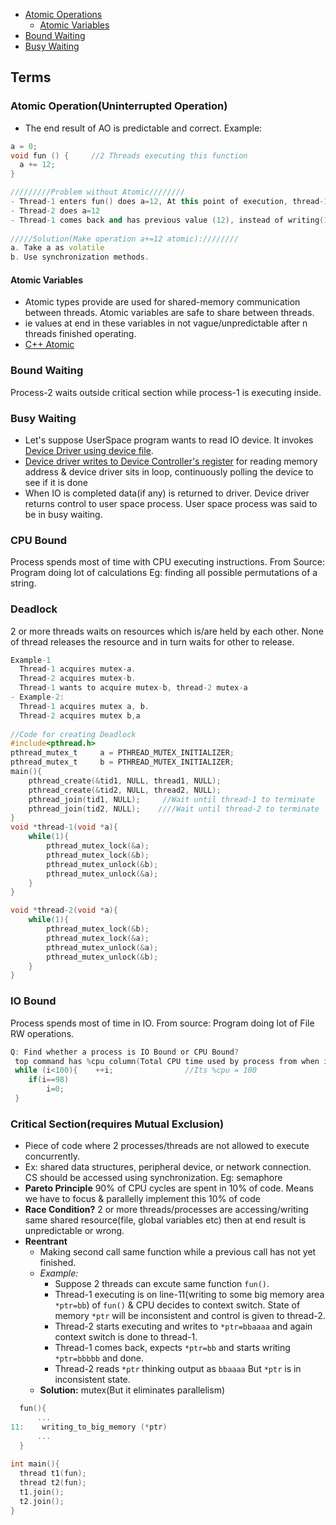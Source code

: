- [Atomic Operations](#at)
  - [Atomic Variables](#av)
- [Bound Waiting](#bw)
- [Busy Waiting](busyw)

## Terms
<a name=at></a>
### Atomic Operation(Uninterrupted Operation)
- The end result of AO is predictable and correct. Example:
```cpp
a = 0;
void fun () {     //2 Threads executing this function
  a += 12;
}

/////////Problem without Atomic////////
- Thread-1 enters fun() does a=12, At this point of execution, thread-1 is preempted and another thread-2 gets into same function.
- Thread-2 does a=12
- Thread-1 comes back and has previous value (12), instead of writing(14), it ends up in writing (12). But value should be 24.
  
/////Solution(Make operation a+=12 atomic):////////
a. Take a as volatile
b. Use synchronization methods.
```

<a name=av></a>
#### Atomic Variables
- Atomic types provide are used for shared-memory communication between threads. Atomic variables are safe to share between threads.
- ie values at end in these variables in not vague/unpredictable after n threads finished operating.
- [C++ Atomic](/Languages/Programming_Languages/c++/Threads/)

<a name=bw></a>
### Bound Waiting
Process-2 waits outside critical section while process-1 is executing inside.

<a name=busyw></a>
### Busy Waiting
- Let's suppose UserSpace program wants to read IO device. It invokes [Device Driver using device file](/Device_Drivers/Linux).
- [Device driver writes to Device Controller's register](/Device_Drivers/Linux/how) for reading memory address & device driver sits in loop, continuously polling the device to see if it is done 
- When IO is completed data(if any) is returned to driver. Device driver returns control to user space process. User space process was said to be in busy waiting.

<a name=cb></a>
### CPU Bound 
Process spends most of time with CPU executing instructions. From Source: Program doing lot of calculations Eg: finding all possible permutations of a string.
<a name=dl></a>
### Deadlock
2 or more threads waits on resources which is/are held by each other. None of thread releases the resource and in turn waits for other to release. 
```c
Example-1
  Thread-1 acquires mutex-a. 
  Thread-2 acquires mutex-b. 
  Thread-1 wants to acquire mutex-b, thread-2 mutex-a
- Example-2:    
  Thread-1 acquires mutex a, b.    
  Thread-2 acquires mutex b,a
  
//Code for creating Deadlock
#include<pthread.h>
pthread_mutex_t     a = PTHREAD_MUTEX_INITIALIZER;
pthread_mutex_t     b = PTHREAD_MUTEX_INITIALIZER;
main(){
    pthread_create(&tid1, NULL, thread1, NULL);
    pthread_create(&tid2, NULL, thread2, NULL);
    pthread_join(tid1, NULL);     //Wait until thread-1 to terminate
    pthread_join(tid2, NULL);    ////Wait until thread-2 to terminate
}
void *thread-1(void *a){
    while(1){
        pthread_mutex_lock(&a); 
        pthread_mutex_lock(&b);
        pthread_mutex_unlock(&b);
        pthread_mutex_unlock(&a);
    }
}

void *thread-2(void *a){
    while(1){
        pthread_mutex_lock(&b); 
        pthread_mutex_lock(&a);
        pthread_mutex_unlock(&a);
        pthread_mutex_unlock(&b);
    }
}
```
<a name=io></a>
### IO Bound 
Process spends most of time in IO. From source: Program doing lot of File RW operations.
```c
Q: Find whether a process is IO Bound or CPU Bound?
 top command has %cpu column(Total CPU time used by process from when its started). CPU bound will have high %cpu.
 while (i<100){    ++i;                //Its %cpu = 100
    if(i==98)
        i=0;
 }
 ```
 <a name=cs></a>
### Critical Section(requires Mutual Exclusion)
  - Piece of code where 2 processes/threads are not allowed to execute concurrently. 
  - Ex: shared data structures, peripheral device, or network connection. CS should be accessed using synchronization. Eg: semaphore
- **Pareto Principle** 90% of CPU cycles are spent in 10% of code. Means we have to focus & parallelly implement this 10% of code
- **Race Condition?** 2 or more threads/processes are accessing/writing same shared resource(file, global variables etc) then at end result is unpredictable or wrong.
- **Reentrant**
  - Making second call same function while a previous call has not yet finished.
  - *Example:*
    - Suppose 2 threads can excute same function `fun()`.
    - Thread-1 executing is on line-11(writing to some big memory area `*ptr=bb`) of `fun()` & CPU decides to context switch. State of memory `*ptr` will be inconsistent and control is given to thread-2.
    - Thread-2 starts executing and writes to `*ptr=bbaaaa` and again context switch is done to thread-1.
    - Thread-1 comes back, expects `*ptr=bb` and starts writing `*ptr=bbbbb` and done.
    - Thread-2 reads `*ptr` thinking output as `bbaaaa` But `*ptr` is in inconsistent state.
  - **Solution:** mutex(But it eliminates parallelism)
```c
  fun(){            
      ...
11:    writing_to_big_memory (*ptr)
      ...
  }
  
int main(){  
  thread t1(fun);
  thread t2(fun);
  t1.join();
  t2.join();
}  
```
